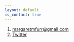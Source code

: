 ```yaml
---
layout: default
is_contact: true
---
```


1. [margaretmfurr@gmail.com](mailto:margaretmfurr@gmail.com)
2. [Twitter](https://twitter.com/megmfurr)

<br>
